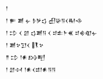 <div class='block'>
<div class='line'>𒁹</div>
<div class='line'>𒁹 𒊓 𒋢 𒉡 𒊩𒃻𒌓 𒌷𒄩𒀀𒌋𒊑𒈾</div>
<div class='line'>𒁹 𒄞 𒌋 𒇻 𒌓𒋢𒀀 𒌋 𒄑𒉺𒈨𒌍 𒄑𒄯𒊏𒉡</div>
<div class='line'>𒁹 𒋢𒆳𒋛𒌋 𒐞𒆳</div>
<div class='line'>𒈫 𒄞 𒁹𒀭𒋳𒋃</div>
<div class='line'>𒁹 𒇻𒀴 𒁹𒀭𒌋𒄥𒀭𒀀𒀀</div>
</div>